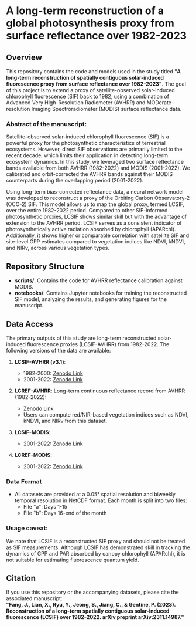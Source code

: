 # A long-term reconstruction of a global photosynthesis proxy from surface reflectance over 1982-2023

## Overview
This repository contains the code and models used in the study titled **"A long-term reconstruction of spatially contiguous solar-induced fluorescence proxy from surface reflectance over 1982-2023"**. The goal of this project is to extend a proxy of satellite-observed solar-induced chlorophyll fluorescence (SIF) back to 1982, using a combination of Advanced Very High-Resolution Radiometer (AVHRR) and MODerate-resolution Imaging Spectroradiometer (MODIS) surface reflectance data. 

### Abstract of the manuscript:
Satellite-observed solar-induced chlorophyll fluorescence (SIF) is a powerful proxy for the photosynthetic characteristics of terrestrial ecosystems. However, direct SIF observations are primarily limited to the recent decade, which limits their application in detecting long-term ecosystem dynamics. In this study, we leveraged two surface reflectance bands available from both AVHRR (1982-2022) and MODIS (2001-2022). We calibrated and orbit-corrected the AVHRR bands against their MODIS counterparts during the overlapping period (2001-2022).

Using long-term bias-corrected reflectance data, a neural network model was developed to reconstruct a proxy of the Orbiting Carbon Observatory-2 (OCO-2) SIF. This model allows us to map the global proxy, termed LCSIF, over the entire 1982-2022 period. Compared to other SIF-informed photosynthetic proxies, LCSIF shows similar skill but with the advantage of extension to the AVHRR period. LCSIF serves as a consistent indicator of photosynthetically active radiation absorbed by chlorophyll (APARchl). Additionally, it shows higher or comparable correlation with satellite SIF and site-level GPP estimates compared to vegetation indices like NDVI, kNDVI, and NIRv, across various vegetation types.

## Repository Structure

- **scripts/**: Contains the code for AVHRR reflectance calibration against MODIS.
- **notebooks/**: Contains Jupyter notebooks for training the reconstructed SIF model, analyzing the results, and generating figures for the manuscript.

## Data Access
The primary outputs of this study are long-term reconstructed solar-induced fluorescence proxies (LCSIF-AVHRR) from 1982-2022. The following versions of the data are available:

1. **LCSIF-AVHRR (v3.1)**:
   - 1982-2000: [Zenodo Link](https://doi.org/10.5281/zenodo.13922371)
   - 2001-2022: [Zenodo Link](https://doi.org/10.5281/zenodo.13922367)


2. **LCREF-AVHRR**: Long-term continuous reflectance record from AVHRR (1982-2022):
   - [Zenodo Link](https://doi.org/10.5281/zenodo.11905960)
   - Users can compute red/NIR-based vegetation indices such as NDVI, kNDVI, and NIRv from this dataset.

3. **LCSIF-MODIS**:
   - 2001-2022: [Zenodo Link](https://doi.org/10.5281/zenodo.13922379)

4. **LCREF-MODIS**:
   - 2001-2022: [Zenodo Link](https://doi.org/10.5281/zenodo.11657459)

### Data Format
- All datasets are provided at a 0.05° spatial resolution and biweekly temporal resolution in NetCDF format. Each month is split into two files:
  - File "a": Days 1-15
  - File "b": Days 16-end of the month
 
### Usage caveat:
We note that LCSIF is a reconstructed SIF proxy and should not be treated as SIF measurements. Although LCSIF has demonstrated skill in tracking the dynamics of GPP and PAR absorbed by canopy chlorophyll (APARchl), it is not suitable for estimating fluorescence quantum yield.

## Citation
If you use this repository or the accompanying datasets, please cite the associated manuscript:  
**"Fang, J., Lian, X., Ryu, Y., Jeong, S., Jiang, C., & Gentine, P. (2023). Reconstruction of a long-term spatially contiguous solar-induced fluorescence (LCSIF) over 1982-2022. arXiv preprint arXiv:2311.14987."**
